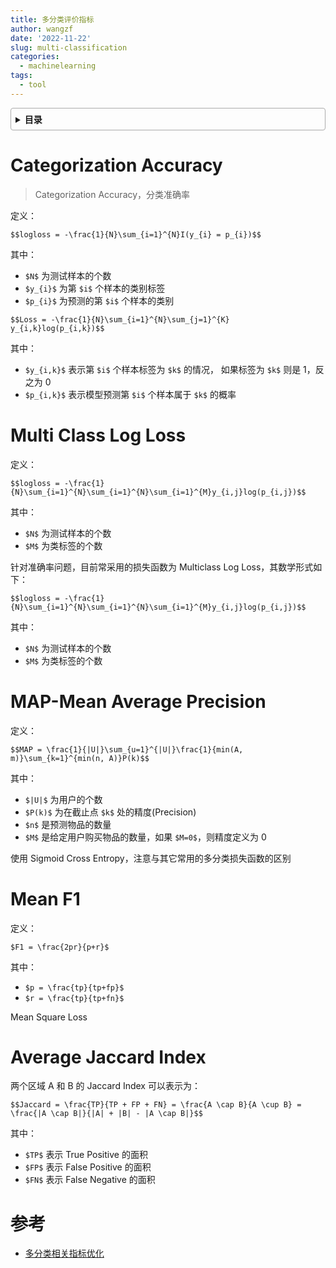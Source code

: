 ```yaml
---
title: 多分类评价指标
author: wangzf
date: '2022-11-22'
slug: multi-classification
categories:
  - machinelearning
tags:
  - tool
---
```


<style>
details {
    border: 1px solid #aaa;
    border-radius: 4px;
    padding: .5em .5em 0;
}
summary {
    font-weight: bold;
    margin: -.5em -.5em 0;
    padding: .5em;
}
details[open] {
    padding: .5em;
}
details[open] summary {
    border-bottom: 1px solid #aaa;
    margin-bottom: .5em;
}
img {
    pointer-events: none;
}
</style>

<details><summary>目录</summary><p>

- [Categorization Accuracy](#categorization-accuracy)
- [Multi Class Log Loss](#multi-class-log-loss)
- [MAP-Mean Average Precision](#map-mean-average-precision)
- [Mean F1](#mean-f1)
- [Average Jaccard Index](#average-jaccard-index)
- [参考](#参考)
</p></details><p></p>


# Categorization Accuracy

> Categorization Accuracy，分类准确率

定义：

`$$logloss = -\frac{1}{N}\sum_{i=1}^{N}I(y_{i} = p_{i})$$`

其中：

* `$N$` 为测试样本的个数
* `$y_{i}$` 为第 `$i$` 个样本的类别标签
* `$p_{i}$` 为预测的第 `$i$` 个样本的类别



`$$Loss = -\frac{1}{N}\sum_{i=1}^{N}\sum_{j=1}^{K} y_{i,k}log(p_{i,k})$$`

其中：

* `$y_{i,k}$` 表示第 `$i$` 个样本标签为 `$k$` 的情况，
  如果标签为 `$k$` 则是 1，反之为 0
* `$p_{i,k}$` 表示模型预测第 `$i$` 个样本属于 `$k$` 的概率

# Multi Class Log Loss

定义：

`$$logloss = -\frac{1}{N}\sum_{i=1}^{N}\sum_{i=1}^{N}\sum_{i=1}^{M}y_{i,j}log(p_{i,j})$$`

其中：

* `$N$` 为测试样本的个数
* `$M$` 为类标签的个数

针对准确率问题，目前常采用的损失函数为 Multiclass Log Loss，其数学形式如下：

`$$logloss = -\frac{1}{N}\sum_{i=1}^{N}\sum_{i=1}^{N}\sum_{i=1}^{M}y_{i,j}log(p_{i,j})$$`

其中：

* `$N$` 为测试样本的个数
* `$M$` 为类标签的个数

# MAP-Mean Average Precision

定义：

`$$MAP = \frac{1}{|U|}\sum_{u=1}^{|U|}\frac{1}{min(A, m)}\sum_{k=1}^{min(n, A)}P(k)$$`

其中：

* `$|U|$` 为用户的个数
* `$P(k)$` 为在截止点 `$k$` 处的精度(Precision)
* `$n$` 是预测物品的数量
* `$M$` 是给定用户购买物品的数量，如果 `$M=0$`，则精度定义为 0

使用 Sigmoid Cross Entropy，注意与其它常用的多分类损失函数的区别

# Mean F1

定义：

`$F1 = \frac{2pr}{p+r}$`

其中：

* `$p = \frac{tp}{tp+fp}$`
* `$r = \frac{tp}{tp+fn}$`

Mean Square Loss

# Average Jaccard Index

两个区域 A 和 B 的 Jaccard Index 可以表示为：

`$$Jaccard = \frac{TP}{TP + FP + FN} = \frac{A \cap B}{A \cup B} = \frac{|A \cap B|}{|A| + |B| - |A \cap B|}$$`

其中：

* `$TP$` 表示 True Positive 的面积
* `$FP$` 表示 False Positive 的面积
* `$FN$` 表示 False Negative 的面积

# 参考

* [多分类相关指标优化​](https://mp.weixin.qq.com/s?__biz=Mzk0NDE5Nzg1Ng==&mid=2247492485&idx=1&sn=440c944d690f4df4dd4279aea07d2cfc&chksm=c32afa0af45d731cf4af9bc6dd848dcd38d724c57cd9bacad16dd8d5db19b925ac7ea3ae4d89&scene=21#wechat_redirect)

